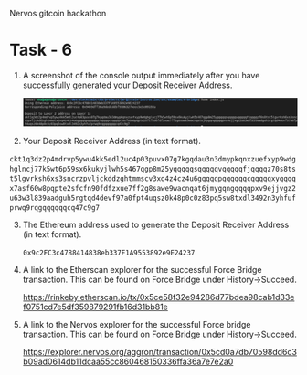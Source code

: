 Nervos gitcoin hackathon

# Task - 6

1. A screenshot of the console output immediately after you have successfully generated your Deposit Receiver Address.

   <img src="receiver_address.png">

2. Your Deposit Receiver Address (in text format).

`ckt1q3dz2p4mdrvp5ywu4kk5edl2uc4p03puvx07g7kgqdau3n3dmypkqnxzuefxyp9wdghglncj77k5wt6p59sx6kukyjlwh5s467qgp8m25yqqqqqsqqqqqvqqqqqfjqqqqz70s8tst5lgvrksh6xs3sncrzpvljckddzghtmmscv3xq4z4cz4u6gqqqqpqqqqqqcqqqqqxyqqqqx7asf60w8pqpte2sfcfn90fdfzxue7ff2g8sawe9wacnqat6jmygqngqqqqpxv9ejjvgz2u63w3l839aadguh5rgtqd4devf97a0fpt4uqsz0k48p0c0z83pq5sw8txdl3492n3yhfufprwq9rqgqqqqqqcq47c9g7`

3. The Ethereum address used to generate the Deposit Receiver Address (in text format).

   `0x9c2FC3c4788414838eb337F1A9553892e9E24237`

4. A link to the Etherscan explorer for the successful Force Bridge transaction. This can be found on Force Bridge under History→Succeed.

   https://rinkeby.etherscan.io/tx/0x5ce58f32e94286d77bdea98cab1d33ef0751cd7e5df359879291fb16d31bb81e

5. A link to the Nervos explorer for the successful Force bridge transaction. This can be found on Force Bridge under History→Succeed.

   https://explorer.nervos.org/aggron/transaction/0x5cd0a7db70598dd6c3b09ad0614db11dcaa55cc860468150336ffa36a7e7e2a0
